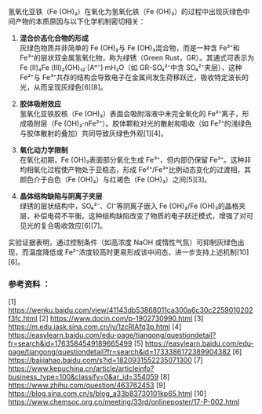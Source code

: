 

氢氧化亚铁（Fe (OH)₂）在氧化为氢氧化铁（Fe (OH)₃）的过程中出现灰绿色中间产物的本质原因与以下化学机制密切相关：

1. **混合价态化合物的形成**  
   灰绿色物质并非简单的 Fe (OH)₂与 Fe (OH)₃混合物，而是一种含 Fe²⁺和 Fe³⁺的层状双金属氢氧化物，称为绿锈（Green Rust，GR）。其通式可表示为 Fe (Ⅱ)₄Fe (Ⅲ)₂(OH)₁₂·[Aⁿ⁻]·mH₂O（如 GR-SO₄²⁻中含 SO₄²⁻夹层），这种 Fe²⁺与 Fe³⁺共存的结构会导致电子在金属间发生荷移跃迁，吸收特定波长的光，从而呈现灰绿色[6][8]。

2. **胶体吸附效应**  
   氢氧化亚铁胶核（Fe (OH)₂）表面会吸附溶液中未完全氧化的 Fe²⁺离子，形成吸附层（Fe (OH)₂·nFe²⁺）。胶体颗粒对光的散射和吸收（如 Fe²⁺的浅绿色与胶体散射的叠加）共同导致灰绿色外观[1][4]。

3. **氧化动力学限制**  
   在氧化初期，Fe (OH)₂表面部分氧化生成 Fe³⁺，但内部仍保留 Fe²⁺。这种非均相氧化过程使产物处于亚稳态，形成 Fe²⁺/Fe³⁺比例动态变化的过渡相，其颜色介于白色（Fe (OH)₂）与红褐色（Fe (OH)₃）之间[5][3]。

4. **晶体结构缺陷与阴离子夹层**  
   绿锈的层状结构中，SO₄²⁻、Cl⁻等阴离子嵌入 Fe (OH)₂/Fe (OH)₃的晶格夹层，补偿电荷不平衡。这种结构缺陷改变了物质的电子跃迁模式，增强了对可见光的复合吸收效应[6][7]。

实验证据表明，通过控制条件（如高浓度 NaOH 或惰性气氛）可抑制灰绿色出现，而温度降低或 Fe²⁺浓度较高时更易形成该中间态，进一步支持上述机制[10][6]。

### 参考资料 ：
[1] https://wenku.baidu.com/view/41143db53868011ca300a6c30c2259010202f3fc.html
[2] https://www.docin.com/p-1902730990.html
[3] https://m.edu.iask.sina.com.cn/jy/1zcRlAfq3p.html
[4] https://easylearn.baidu.com/edu-page/tiangong/questiondetail?fr=search&id=1763584549189665499
[5] https://easylearn.baidu.com/edu-page/tiangong/questiondetail?fr=search&id=1733386172389904382
[6] https://baijiahao.baidu.com/s?id=1820931552235071300
[7] https://www.kepuchina.cn/article/articleinfo?business_type=100&classify=0&ar_id=354059
[8] https://www.zhihu.com/question/463762453
[9] https://blog.sina.com.cn/s/blog_a33b83730101kp65.html
[10] https://www.chemsoc.org.cn/meeting/33rd/onlineposter/17-P-002.html